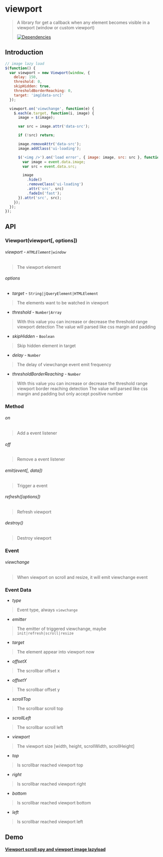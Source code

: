 # viewport

>A library for get a callback when any element becomes visible in a viewport (window or custom viewport)
>
>[![Dependencies][david-image]][david-url]

## Introduction
```js
// image lazy load
$(function() {
  var viewport = new Viewport(window, {
    delay: 150,
    threshold: 0,
    skipHidden: true,
    thresholdBorderReaching: 0,
    target: 'img[data-src]'
  });

  viewport.on('viewchange', function(e) {
    $.each(e.target, function(i, image) {
      image = $(image);

      var src = image.attr('data-src');

      if (!src) return;

      image.removeAttr('data-src');
      image.addClass('ui-loading');

      $('<img />').on('load error', { image: image, src: src }, function(event) {
        var image = event.data.image;
        var src = event.data.src;

        image
          .hide()
          .removeClass('ui-loading')
          .attr('src', src)
          .fadeIn('fast');
      }).attr('src', src);
    });
  });
});
```

## API
### Viewport(viewport[, options])
###### viewport - ```HTMLElement|window```
> The viewport element

###### options
- *target* - ```String|jQueryElement|HTMLElement```
> The elements want to be watched in viewport

- *threshold* - ```Number|Array```
> With this value you can increase or decrease the threshold range viewport detection
> The value will parsed like css margin and padding

- *skipHidden* - ```Boolean```
> Skip hidden element in target

- *delay* - ```Number```
> The delay of viewchange event emit frequency

- *thresholdBorderReaching* - ```Number```
> With this value you can increase or decrease the threshold range viewport border reaching detection
> The value will parsed like css margin and padding but only accept positive number

### Method
###### on
> Add a event listener

###### off
> Remove a event listener

###### emit(event[, data])
> Trigger a event

###### refresh([options])
> Refresh viewport

###### destroy()
> Destroy viewport


### Event
###### viewchange
> When viewport on scroll and resize, it will emit viewchange event

### Event Data
- *type*
> Event type, always ```viewchange```

- *emitter*
> The emitter of triggered viewchange, maybe ```init|refresh|scroll|resize```

- *target*
> The element appear into viewport now

- *offsetX*
> The scrollbar offset x

- *offsetY*
> The scrollbar offset y

- *scrollTop*
> The scrollbar scroll top

- *scrollLeft*
> The scrollbar scroll left

- *viewport*
> The viewport size [width, height, scrollWidth, scrollHeight]

- *top*
> Is scrollbar reached viewport top

- *right*
> Is scrollbar reached viewport right

- *bottom*
> Is scrollbar reached viewport bottom

- *left*
> Is scrollbar reached viewport left

## Demo
#### [Viewport scroll spy and viewport image lazyload](https://nuintun.github.io/viewport/examples/index.html)

[david-image]: https://img.shields.io/david/dev/nuintun/viewport.svg?style=flat-square
[david-url]: https://david-dm.org/nuintun/viewport
